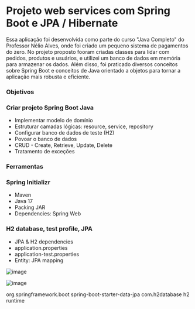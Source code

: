 
# Projeto web services com Spring Boot e JPA / Hibernate

Essa aplicação foi desenvolvida como parte do curso "Java Completo" do Professor Nélio Alves, onde foi criado um pequeno sistema de pagamentos do zero. No projeto proposto fooram criadas classes para lidar com pedidos, produtos e usuários, e utilizei um banco de dados em memória para armazenar os dados. Além disso, foi praticado diversos conceitos sobre Spring Boot e conceitos de Java orientado a objetos para tornar a aplicação mais robusta e eficiente.

### Objetivos 

### Criar projeto Spring Boot Java<br>
- Implementar modelo de domínio <br>
- Estruturar camadas lógicas: resource, service, repository <br>
- Configurar banco de dados de teste (H2) <br>
- Povoar o banco de dados <br>
- CRUD - Create, Retrieve, Update, Delete <br>
- Tratamento de exceções<br>

### Ferramentas

### Spring Initializr 
- Maven <br>
- Java 17 <br>
- Packing JAR <br>
- Dependencies: Spring Web <br>

### H2 database, test profile, JPA 

- JPA & H2 dependencies <br>
- application.properties <br>
- application-test.properties <br>
- Entity: JPA mapping <br>

![image](https://github.com/LuizPadial/workshop-springboot3-jpa/assets/134821865/d281b6e9-45f2-42b2-b7ef-e8c2717dc778)

![image](https://github.com/LuizPadial/workshop-springboot3-jpa/assets/134821865/bba96eef-addc-4af2-bc6f-2c3df0702146)



<dependency>
  <groupId>org.springframework.boot</groupId>
  <artifactId>spring-boot-starter-data-jpa</artifactId>
</dependency>
<dependency>
  <groupId>com.h2database</groupId>
  <artifactId>h2</artifactId>
  <scope>runtime</scope>
</dependency>







